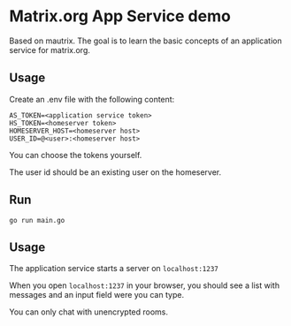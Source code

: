 # Matrix.org App Service demo

Based on mautrix.
The goal is to learn the basic concepts of an application service for matrix.org.

## Usage

Create an .env file with the following content:

```
AS_TOKEN=<application service token>
HS_TOKEN=<homeserver token>
HOMESERVER_HOST=<homeserver host>
USER_ID=@<user>:<homeserver host>
```

You can choose the tokens yourself.

The user id should be an existing user on the homeserver.

## Run

```
go run main.go
```

## Usage

The application service starts a server on `localhost:1237`

When you open `localhost:1237` in your browser, you should see a list with messages and an input field were you can type.

You can only chat with unencrypted rooms.
